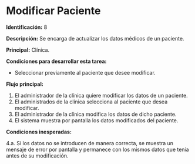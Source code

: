 # Modificar Paciente

**Identificación:** 8

**Descripción:** Se encarga de actualizar los datos médicos de un paciente.

**Principal:** Clínica.

**Condiciones para desarrollar esta tarea:**

* Seleccionar previamente al paciente que desee modificar.

**Flujo principal:**

1. El administrador de la clínica quiere modificar los datos de un paciente.
2. El administrados de la clínica selecciona al paciente que desea modificar.
3. El administrador de la clínica modifica los datos de dicho paciente.
4. El sistema muestra por pantalla los datos modificados del paciente.


**Condiciones inesperadas:**

4.a. Si los datos no se introducen de manera correcta, se muestra un mensaje de error por pantalla y permanece con los mismos datos que tenía antes de su modificación.
